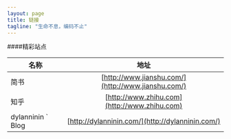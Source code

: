 ```yaml
---
layout: page
title: 链接
tagline: "生命不息，编码不止"
---
```


####精彩站点

| 名称           | 地址           |
| ------------  |:-------------:|
| 简书           | [http://www.jianshu.com/](http://www.jianshu.com/)  |
| 知乎           | [http://www.zhihu.com](http://www.zhihu.com)|
| dylanninin ` Blog| [http://dylanninin.com/](http://dylanninin.com/)|